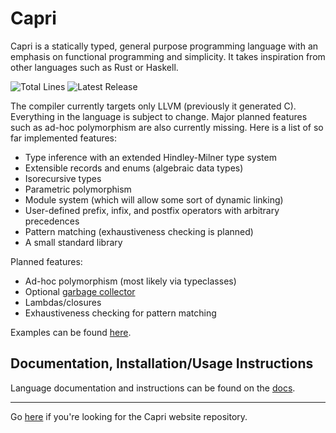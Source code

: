 # Capri
Capri is a statically typed, general purpose programming language with an emphasis on functional programming and simplicity. It takes inspiration from other languages such as Rust or Haskell.

![Total Lines](https://img.shields.io/tokei/lines/github/05st/capri)
![Latest Release](https://img.shields.io/github/v/release/05st/capri?include_prereleases)

The compiler currently targets only LLVM (previously it generated C). Everything in the language is subject to change. Major planned features such as ad-hoc polymorphism are also currently missing. Here is a list of so far implemented features:
- Type inference with an extended Hindley-Milner type system
- Extensible records and enums (algebraic data types)
- Isorecursive types
- Parametric polymorphism
- Module system (which will allow some sort of dynamic linking)
- User-defined prefix, infix, and postfix operators with arbitrary precedences
- Pattern matching (exhaustiveness checking is planned)
- A small standard library

Planned features:
- Ad-hoc polymorphism (most likely via typeclasses)
- Optional [garbage collector](https://en.wikipedia.org/wiki/Boehm_garbage_collector)
- Lambdas/closures
- Exhaustiveness checking for pattern matching

Examples can be found [here](https://github.com/05st/capri/tree/master/examples).

## Documentation, Installation/Usage Instructions
Language documentation and instructions can be found on the [docs](https://05st.github.io/capri-website/).

---

Go [here](https://github.com/05st/capri-website) if you're looking for the Capri website repository.

